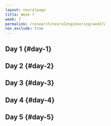 ```yaml
---
layout: neuralpage
title: Week 7
week: 7
permalink: /research/neuralengineering/week7/
nav_exclude: true
---
```


## Day 1 {#day-1}

## Day 2 {#day-2}

## Day 3 {#day-3}

## Day 4 {#day-4}

## Day 5 {#day-5}
